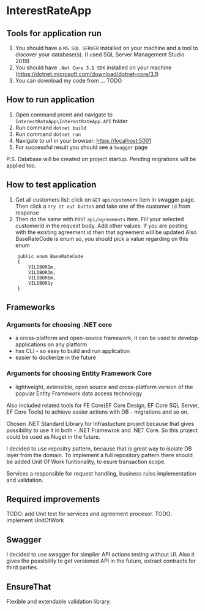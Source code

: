 # InterestRateApp

## Tools for application run

1. You should have a `MS SQL SERVER` installed on your machine and a tool to discover your database(s). (I used SQL Server Management Studio 2019)
2. You should have `.Net Core 3.1 SDK` installed on your machine (<https://dotnet.microsoft.com/download/dotnet-core/3.1>)
3. You can download my code from ... TODO

## How to run application
1. Open command promt and navigate to `InterestRateApp\InterestRateApp.API` folder
2. Run command ```dotnet build```
3. Run command ```dotnet run```
4. Navigate to url in your browser: <https://localhost:5001>
5. For successful result you should see a `Swagger` page

P.S. Database will be created on project startup. Pending migrations will be applied too.

## How to test application
1. Get all customers list: click on `GET` `api/customers` item in swagger page. Then click a `Try it out button`  and take one of the customer `id` from response
2. Then do the same with `POST` `api/agreements` item. Fill your selected customerId in the request body. Add other values.
If you are posting with the existing agreement id then that agreement will be updated
Also BaseRateCode is enum so, you should pick a value regarding on this enum
```
    public enum BaseRateCode
    {
        VILIBOR1m,
        VILIBOR3m,
        VILIBOR6m,
        VILIBOR1y
    }
```

## Frameworks
### Arguments for choosing .NET core
* a cross-platform and open-source framework, it can be used to develop applications on any platform
* has CLI - so easy to build and run application
* easier to dockerize in the future
### Arguments for choosing Entity Framework Core
* lightweight, extensible, open source and cross-platform version of the popular Entity Framework data access technology

Also included related tools for FE Core(EF Core Design, EF Core SQL Server, EF Core Tools) to achieve easier actions with DB - migrations and so on.

Chosen .NET Standard Library for Infrastucture project because that gives possibility to use it in both - .NET Framewrok and .NET Core. So this project could be used as Nuget in the future.

I decided to use repositry pattern, because that is great way to isolate DB layer from the domain. To implement a full repository pattern there should be added Unit Of Work funtionality, to esure transaction scope.

Services a responsible for request handling, business rules implementation and validation.

## Required improvements
TODO: add Unit test for services and agreement procesor.
TODO: implement UnitOfWork

## Swagger
I decided to use swagger for simplier API actions testing without UI. Also it gives the possibility to get versioned API in the future, extract contracts for third parties.

## EnsureThat
Flexible and extendable validation library.
